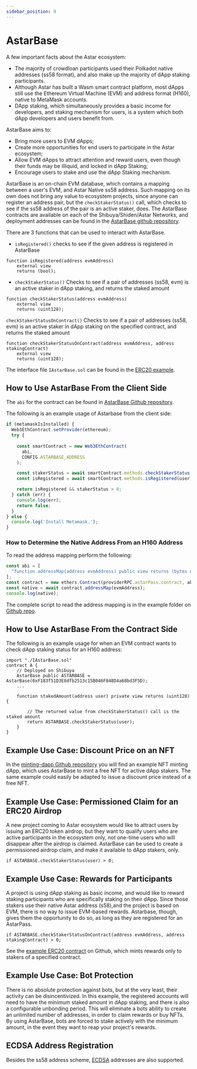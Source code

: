 ```yaml
---
sidebar_position: 9
---
```


# AstarBase

A few important facts about the Astar ecosystem:

- The majority of crowdloan participants used their Polkadot native addresses (ss58 format), and also make up the majority of dApp staking participants.
- Although Astar has built a Wasm smart contract platform, most dApps still use the Ethereum Virtual Machine (EVM) and address format (H160), native to MetaMask accounts.
- DApp staking, which simultaneously provides a basic income for developers, and staking mechanism for users, is a system which both dApp developers and users benefit from.

AstarBase aims to:

- Bring more users to EVM dApps;
- Create more opportunities for end users to participate in the Astar ecosystem;
- Allow EVM dApps to attract attention and reward users, even though their funds may be illiquid, and locked in dApp Staking;
- Encourage users to stake and use the dApp Staking mechanism.

AstarBase is an on-chain EVM database, which contains a mapping between a user's EVM, and Astar Native ss58 address. Such mapping on its own does not bring any value to ecosystem projects, since anyone can register an address pair, but the `checkStakerStatus()` call, which checks to see if the ss58 address of the pair is an active staker, does.
The AstarBase contracts are available on each of the Shibuya/Shiden/Astar Networks, and deployment addresses can be found in the [AstarBase github repository](https://github.com/AstarNetwork/astarbase/blob/main/contract/deployment-info.md).

There are 3 functions that can be used to interact with AstarBase.

- `isRegistered()` checks to see if the given address is registered in AstarBase

```
function isRegistered(address evmAddress) 
    external view 
    returns (bool);
```

- `checkStakerStatus()` Checks to see if a pair of addresses (ss58, evm) is an active staker in dApp staking, and returns the staked amount

```
function checkStakerStatus(address evmAddress)
    external view
    returns (uint128);
```

`checkStakerStatusOnContract()` Checks to see if a pair of addresses (ss58, evm) is an active staker in dApp staking on the specified contract, and returns the staked amount

```
function checkStakerStatusOnContract(address evmAddress, address stakingContract)
    external view
    returns (uint128);
```

The interface file `IAstarBase.sol` can be found in the [ERC20 example](https://github.com/AstarNetwork/astarbase/tree/main/contract/example).

## How to Use AstarBase From the Client Side

The `abi` for the contract can be found in [AstarBase Github repository](https://github.com/AstarNetwork/astarbase/tree/main/public/config).

The following is an example usage of Astarbase from the client side:

```js
if (metamaskIsInstalled) {
  Web3EthContract.setProvider(ethereum);
  try {
    
    const smartContract = new Web3EthContract(
      abi,
      CONFIG.ASTARBASE_ADDRESS
    );

    const stakerStatus = await smartContract.methods.checkStakerStatus(user).call();
    const isRegistered = await smartContract.methods.isRegistered(user).call();

    return isRegistered && stakerStatus > 0;
  } catch (err) {
    console.log(err);
    return false;
  }
} else {
  console.log('Install Metamask.');
}
```

### How to Determine the Native Address From an H160 Address

To read the address mapping perform the following:

```js
const abi = [
  "function addressMap(address evmAddress) public view returns (bytes native)"
];
const contract = new ethers.Contract(providerRPC.astarPass.contract, abi, provider);
const native = await contract.addressMap(evmAddress);
console.log(native);
```

The complete script to read the address mapping is in the example folder on [Github repo](https://github.com/AstarNetwork/astarbase/tree/main/contract/example).

## How to Use AstarBase From the Contract Side

The following is an example usage for when an EVM contract wants to check dApp staking status for an H160 address:

```sol
import "./IAstarBase.sol"
contract A {
    // Deployed on Shibuya
    AstarBase public ASTARBASE = AstarBase(0xF183f51D3E8dfb2513c15B046F848D4a68bd3F5D);
    ...
    
    function stakedAmount(address user) private view returns (uint128) {

        // The returned value from checkStakerStatus() call is the staked amount
        return ASTARBASE.checkStakerStatus(user);
    }
}
```

## Example Use Case: Discount Price on an NFT

In the [minting-dapp Github repository](https://github.com/AstarNetwork/minting-dapp/blob/main/contract/contracts/ShidenPass_flat.sol) you will find an example NFT minting dApp, which uses AstarBase to mint a free NFT for active dApp stakers. The same example could easily be adapted to issue a discount price instead of a free NFT.

## Example Use Case: Permissioned Claim for an ERC20 Airdrop

A new project coming to Astar ecosystem would like to attract users by issuing an ERC20 token airdrop, but they want to qualify users who are active participants in the ecosystem only, not one-time users who will disappear after the airdrop is claimed. AstarBase can be used to create a permissioned airdrop claim, and make it available to dApp stakers, only.

`if ASTARBASE.checkStakerStatus(user) > 0;`

## Example Use Case: Rewards for Participants

A project is using dApp staking as basic income, and would like to reward staking participants who are specifically staking on their dApp. Since those stakers use their native Astar address (s58),and the project is based on EVM, there is no way to issue EVM-based rewards. Astarbase, though, gives them the opportunity to do so, as long as they are registered for an AstarPass.

`if ASTARBASE.checkStakerStatusOnContract(address evmAddress, address stakingContract) > 0;`

See the [example ERC20 contract](https://github.com/AstarNetwork/astarbase/tree/main/contract/example) on Github, which mints rewards only to stakers of a specified contract.

## Example Use Case: Bot Protection

There is no absolute protection against bots, but at the very least, their activity can be disincentivized. In this example, the registered accounts will need to have the minimum staked amount in dApp staking, and there is also a configurable unbonding period. This will eliminate a bots ability to create an unlimited number of addresses, in order to claim rewards or buy NFTs. By using AstarBase, bots are forced to stake actively with the minimum amount, in the event they want to reap your project's rewards.

## ECDSA Address Registration

Besides the ss58 address scheme, [ECDSA](https://en.wikipedia.org/wiki/Elliptic_Curve_Digital_Signature_Algorithm) addresses are also supported.
